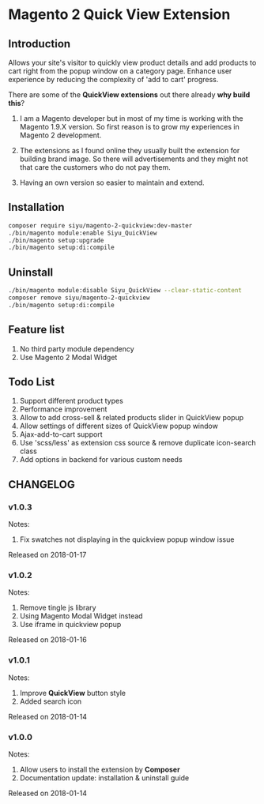 # Magento 2 Quick View Extension

## Introduction
Allows your site's visitor to quickly view product details and add products to cart right from the popup window on a category page. Enhance user experience by reducing the complexity of 'add to cart' progress.


There are some of the **QuickView extensions** out there already **why build this**? 

1. I am a Magento developer but in most of my time is working with the Magento 1.9.X version. So first reason is to grow my experiences in Magento 2 development.

2. The extensions as I found online they usually built the extension for building brand image. So there will advertisements and they might not that care the customers who do not pay them.

3. Having an own version so easier to maintain and extend.

## Installation
``` bash
composer require siyu/magento-2-quickview:dev-master
./bin/magento module:enable Siyu_QuickView
./bin/magento setup:upgrade
./bin/magento setup:di:compile
```

## Uninstall
``` bash
./bin/magento module:disable Siyu_QuickView --clear-static-content
composer remove siyu/magento-2-quickview
./bin/magento setup:di:compile
```

## Feature list
1. No third party module dependency
2. Use Magento 2 Modal Widget

## Todo List
1. Support different product types
2. Performance improvement
3. Allow to add cross-sell & related products slider in QuickView popup
4. Allow settings of different sizes of QuickView popup window
5. Ajax-add-to-cart support
6. Use 'scss/less' as extension css source & remove duplicate icon-search class
7. Add options in backend for various custom needs

## CHANGELOG

### v1.0.3
Notes:
1. Fix swatches not displaying in the quickview popup window issue

Released on 2018-01-17

### v1.0.2
Notes:
1. Remove tingle js library
2. Using Magento Modal Widget instead
3. Use iframe in quickview popup

Released on 2018-01-16

### v1.0.1
Notes:
1. Improve **QuickView** button style
2. Added search icon

Released on 2018-01-14

### v1.0.0
Notes:
1. Allow users to install the extension by **Composer**
2. Documentation update: installation & uninstall guide

Released on 2018-01-14